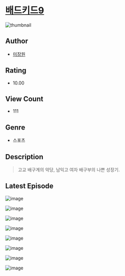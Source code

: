 # [배드키드9](https://comic.naver.com/challenge/list?titleId=811300)
![thumbnail](https://image-comic.pstatic.net/user_contents_data/challenge_comic/2023/05/25/319413/upload_7075262974598145377_480x623.jpeg)

## Author
- [미장원](https://comic.naver.com/artistTitle?id=319413)

## Rating
- 10.00

## View Count
- 111

## Genre
- 스포츠

## Description
> 고교 배구계의 악당, 남익고 여자 배구부의 나쁜 성장기.


## Latest Episode
![image](https://image-comic.pstatic.net/user_contents_data/challenge_comic/2023/05/25/319413/upload_7089003790467085363.jpeg)

![image](https://image-comic.pstatic.net/user_contents_data/challenge_comic/2023/05/25/319413/upload_4049352012275999024.jpeg)

![image](https://image-comic.pstatic.net/user_contents_data/challenge_comic/2023/05/25/319413/upload_3545237127903261237.jpeg)

![image](https://image-comic.pstatic.net/user_contents_data/challenge_comic/2023/05/25/319413/upload_3978987652423902518.jpeg)

![image](https://image-comic.pstatic.net/user_contents_data/challenge_comic/2023/05/25/319413/upload_3977301010106758195.jpeg)

![image](https://image-comic.pstatic.net/user_contents_data/challenge_comic/2023/05/25/319413/upload_7306022087580332598.jpeg)

![image](https://image-comic.pstatic.net/user_contents_data/challenge_comic/2023/05/25/319413/upload_3846412070823552560.jpeg)

![image](https://image-comic.pstatic.net/user_contents_data/challenge_comic/2023/05/25/319413/upload_4135204280253888048.jpeg)
